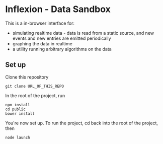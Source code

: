 # Inflexion - Data Sandbox

This is a in-browser interface for:

- simulating realtime data - data is read from a static source, and new events and new entries are emitted periodically
- graphing the data in realtime
- a utility running arbitrary algorithms on the data

## Set up

Clone this repository
```
git clone URL_OF_THIS_REPO
```

In the root of the project, run

```
npm install
cd public
bower install
```

You're now set up. To run the project, cd back into the root of the project, then
```
node launch
```



